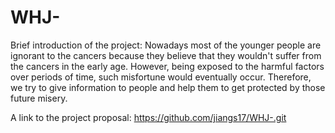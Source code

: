 # WHJ-

Brief introduction of the project: Nowadays most of the younger people are ignorant to the cancers because they believe that they wouldn't suffer from the cancers in the early age. However, being exposed to the harmful factors over periods of time, such misfortune would eventually occur. Therefore, we try to give information to people and help them to get protected by those future misery.

A link to the project proposal: https://github.com/jiangs17/WHJ-.git
